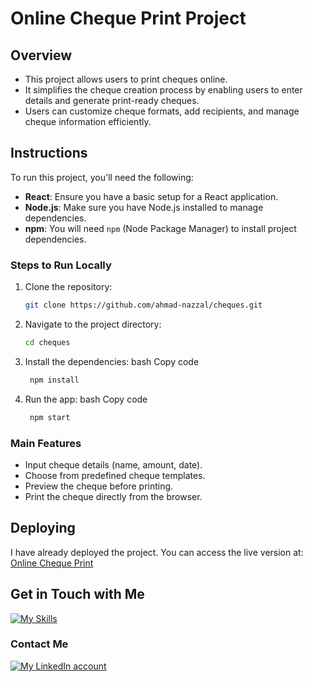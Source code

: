 # Online Cheque Print Project

## Overview
- This project allows users to print cheques online.
- It simplifies the cheque creation process by enabling users to enter details and generate print-ready cheques.
- Users can customize cheque formats, add recipients, and manage cheque information efficiently.

## Instructions

To run this project, you'll need the following:
- **React**: Ensure you have a basic setup for a React application.
- **Node.js**: Make sure you have Node.js installed to manage dependencies.
- **npm**: You will need `npm` (Node Package Manager) to install project dependencies.

### Steps to Run Locally
1. Clone the repository:
   ```bash
   git clone https://github.com/ahmad-nazzal/cheques.git

2. Navigate to the project directory:
   ```bash
   cd cheques
3. Install the dependencies: bash Copy code
   ```bash
    npm install
4. Run the app: bash Copy code
   ```bash
    npm start

### Main Features 
* Input cheque details (name, amount, date).
* Choose from predefined cheque templates.
* Preview the cheque before printing.
* Print the cheque directly from the browser.




## Deploying

I have already deployed the project. You can access the live version at:  
<a href="https://cheques-umber.vercel.app/" target="_blank">Online Cheque Print</a>
## Get in Touch with Me

<a href="https://ahmad-nazzal-portfolio.netlify.app/" target="_blank"> <img src="https://skillicons.dev/icons?i=js,html,css,react" alt="My Skills" /> </a>

### Contact Me

<a href="https://www.linkedin.com/in/ahmad-nazzal-b21143265/" target=""> <img src="https://skillicons.dev/icons?i=linkedin" alt="My LinkedIn account" /> </a>
